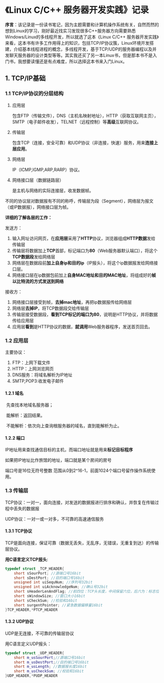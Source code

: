 # 《Linux C/C++ 服务器开发实践》记录

**序言**：该记录是一份读书笔记，因为主题需要和计算机操作系统有关，自然而然的想到Linux的学习，刚好最近找实习发现很多C++服务器方向需要熟悉Windows/Linux的多线程开发，所以就选了这本《Linux C/C++ 服务器开发实践》来看，这本书有许多工作用得上的知识，包括TCP/IP协议簇，Linux环境开发搭建，介绍基本线程进程的概念，多线程开发，基于TCP/UDP的服务器编程以及并发聊天服务器的设计类型等等。其实我还买了另一本Linux书，但是那本书不是入门书，我想要读懂还是有点难度，所以选择这本书来入门Linux。

## 1. TCP/IP基础

### 1.1 TCP/IP协议的分层结构

1. 应用层 

   包含FTP（传输文件），DNS（主机名映射地址），HTTP（获取互联网主页），SMTP（电子邮件收发），TELNET（远程控制）等**高级**互联网协议。

2. 传输层

   包含TCP（连接，安全可靠）和UDP协议（非连接，快速）服务，用来**连接上层应用**。

3. 网络层

   IP（ICMP,IGMP,ARP,RARP）协议。

4. 网络接口层（数据链路层）

   是主机与网络的实际连接层，收发数据帧。

不同的协议层对数据报有不同的称呼，传输层为段（Segment），网络层为报文（或IP数据报），网络接口层为帧。



**详细的了解各层的工作：**

发送方：

1. 输入网址访问网页，在**应用层**采用了**HTTP**协议，浏览器组成**HTTP数据**发给传输层
2. 传输层将数据加上**TCP**首部，标记端口为**80**（Web服务器默认端口），将这个**TCP数据段**发给网络层
3. 网络层在数据段前**加上自身ip和目的ip**（IP报头），将这个ip数据报发给网络接口层。
4. 网络接口层在ip数据包前加上**自身MAC地址和目的MAC地址**，将组成好的**帧以比特流的方式发送到网络**

接收方：

1. 网络接口层接受到帧，**去掉mac地址**，再把ip数据报传给网络层
2. 网络层**去掉IP**，将TCP数据段交给传输层
3. 传输层接受数据段，**看到TCP标记的端口为80**，说明是HTTP协议，并将数据传给应用层
4. 应用层**看到**是HTTP协议的数据，**就调用**Web服务器程序，发送首页回去。

### 1.2 应用层

主要协议：

1. FTP：上网下载文件
2. HTTP：上网浏览网页
3. DNS服务：将域名解析为IP地址
4. SMTP,POP3:收发电子邮件

#### 1.2.1 域名

​	先查找本地域名服务器；

​	能解析：返回结果。

​	不能解析：依次向上查询根服务器的域名，直到能解析为止。

#### 1.2.2 端口

IP地址用来查找通信目标的主机，而端口地址就是用来**标记目标程序**

如果把IP地址比作旅馆的地址，端口就是某个房间的房号

端口号是16位无符号整数 范围从0到2^16-1，前面1024个端口号留作操作系统使用。

### 1.3 传输层

TCP协议：一对一，面向连接，对发送的数据报进行排序和确认，并恢复在传输过程中丢失的数据报

UDP协议：一对一或一对多，不可靠的高速通信服务

#### 1.3.1 TCP协议

TCP是面向连接，保证可靠（数据无丢失，无乱序，无错误，无重复到达）的传输层协议。

**用C语言定义TCP报头**:

```c++
typedef struct _TCP_HEADER{
    short sSourPort; //源端口号16bit
   	short sDestPort; //目的端口号16bit
    unsigned int uiSequNum; //序列号32bit
    unsigned int uiAcknowledgeNum; //确认号32bit
    short sHeaderLenAndFlag; //前四位：TCP头长度，中间保留六位，后六为：标志位
    short sWindowSize; //窗口大小16bit
    short sCheckSum; //检验和16bit
    short surgentPointer; //紧急数据偏移量16bit
}TCP_HEADER,*PTCP_HEADER
```

#### 1.3.2 UDP协议

UDP是无连接，不可靠的传输层协议

用C语言定义UDP报头：

```c++
typedef struct _UDP_HEADER{
    short m_usSourPort;//源端口号16bit
    short m_usDestPort;//目的端口号16bit
    short m_usLength; //数据报长度16bit
    short m_usCheckSum; //校验和16bit
}UDP_HEADER,*PUDP_HEADER
```



